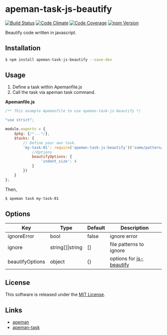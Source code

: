 apeman-task-js-beautify
==========

<!---
This file is generated by ape-tmpl. Do not update manually.
--->

<!-- Badge Start -->
<a name="badges"></a>

[![Build Status][bd_travis_shield_url]][bd_travis_url]
[![Code Climate][bd_codeclimate_shield_url]][bd_codeclimate_url]
[![Code Coverage][bd_codeclimate_coverage_shield_url]][bd_codeclimate_url]
[![npm Version][bd_npm_shield_url]][bd_npm_url]

[bd_repo_url]: https://github.com/miyazakijunichi/apeman-task-js-beautify
[bd_travis_url]: http://travis-ci.org/miyazakijunichi/apeman-task-js-beautify
[bd_travis_shield_url]: http://img.shields.io/travis/miyazakijunichi/apeman-task-js-beautify.svg?style=flat
[bd_license_url]: https://github.com/miyazakijunichi/apeman-task-js-beautify/blob/master/LICENSE
[bd_codeclimate_url]: http://codeclimate.com/github/miyazakijunichi/apeman-task-js-beautify
[bd_codeclimate_shield_url]: http://img.shields.io/codeclimate/github/miyazakijunichi/apeman-task-js-beautify.svg?style=flat
[bd_codeclimate_coverage_shield_url]: http://img.shields.io/codeclimate/coverage/github/miyazakijunichi/apeman-task-js-beautify.svg?style=flat
[bd_gemnasium_url]: https://gemnasium.com/miyazakijunichi/apeman-task-js-beautify
[bd_gemnasium_shield_url]: https://gemnasium.com/miyazakijunichi/apeman-task-js-beautify.svg
[bd_npm_url]: http://www.npmjs.org/package/apeman-task-js-beautify
[bd_npm_shield_url]: http://img.shields.io/npm/v/apeman-task-js-beautify.svg?style=flat
[bd_bower_badge_url]: https://img.shields.io/bower/v/apeman-task-js-beautify.svg?style=flat

<!-- Badge End -->


<!-- Description Start -->
<a name="description"></a>

Beautify code written in javascript.

<!-- Description End -->


<!-- Overview Start -->
<a name="overview"></a>



<!-- Overview End -->


<!-- Sections Start -->
<a name="sections"></a>

<!-- Section from "doc/readme/01.Installation.md.hbs" Start -->

<a name="section-doc-readme-01-installation-md"></a>
Installation
-----

```bash
$ npm install apeman-task-js-beautify --save-dev
```


<!-- Section from "doc/readme/01.Installation.md.hbs" End -->

<!-- Section from "doc/readme/02.Usage.md.hbs" Start -->

<a name="section-doc-readme-02-usage-md"></a>
Usage
---------

1. Define a task within Apemanfile.js
2. Call the task via apeman task command.

**Apemanfile.js**
```javascript
/** This example Apemanfile to use apeman-task-js-beautify */

"use strict";

module.exports = {
    $pkg: {/*...*/},
    $tasks: {
        // Define your own task.
        'my-task-01': require('apeman-task-js-beautify')('some/pattern/**/*.js', {
            //Options
            beautifyOptions: {
                'indent_size': 4
            }
        })
    }
};

```

Then,
```bash
$ apeman task my-task-01
```


<!-- Section from "doc/readme/02.Usage.md.hbs" End -->

<!-- Section from "doc/readme/03.Options.md.hbs" Start -->

<a name="section-doc-readme-03-options-md"></a>
Options
-------

| Key | Type | Default | Description |
| --- | ---- | --- | --- |
|ignoreError|bool|false|ignore error|
|ignore|string[]&#124;string|[]|file patterns to ignore|
|beautifyOptions|object|{}|options for [js-beautify](https://github.com/beautify-web/js-beautify)|


<!-- Section from "doc/readme/03.Options.md.hbs" End -->


<!-- Sections Start -->


<!-- LICENSE Start -->
<a name="license"></a>

License
-------
This software is released under the [MIT License](https://github.com/miyazakijunichi/apeman-task-js-beautify/blob/master/LICENSE).

<!-- LICENSE End -->


<!-- Links Start -->
<a name="links"></a>

Links
------

+ [apeman](https://github.com/apeman-labo/apeman)
+ [apeman-task](https://github.com/apeman-labo/apeman-task)

<!-- Links End -->
